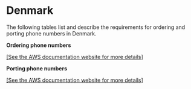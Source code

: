 # Denmark<a name="order-port-denmark"></a>

The following tables list and describe the requirements for ordering and porting phone numbers in Denmark\.

**Ordering phone numbers**

[\[See the AWS documentation website for more details\]](http://docs.aws.amazon.com/chime/latest/ag/order-port-denmark.html)

**Porting phone numbers**

[\[See the AWS documentation website for more details\]](http://docs.aws.amazon.com/chime/latest/ag/order-port-denmark.html)